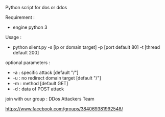 Python script for dos or ddos

Requirement :
- engine python 3

Usage :
- python silent.py -s [ip or domain target] -p [port default 80] -t [thread default 200] 

optional parameters :

- -a : specific attack [default "/"]
- -u : no redirect domain target [default "/"]
- -m : method [default GET]
- -d : data of POST attack

join with our group : DDos Attackers Team

https://www.facebook.com/groups/384069381992548/

